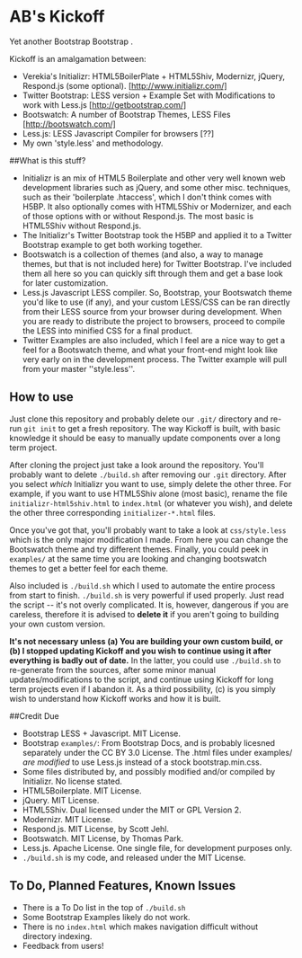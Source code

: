 # AB's Kickoff 
Yet another Bootstrap Bootstrap .

Kickoff is an amalgamation between: 

* Verekia's Initializr: HTML5BoilerPlate + HTML5Shiv, Modernizr, jQuery, Respond.js (some optional). [http://www.initializr.com/]
* Twitter Bootstrap: LESS version + Example Set with Modifications to work with Less.js [http://getbootstrap.com/]
* Bootswatch: A number of Bootstrap Themes, LESS Files [http://bootswatch.com/]
* Less.js: LESS Javascript Compiler for browsers [??]
* My own 'style.less' and methodology.

##What is this stuff?

* Initializr is an mix of HTML5 Boilerplate and other very well known web development libraries such as jQuery, and some other misc. techniques, such as their 'boilerplate .htaccess', which I don't think comes with H5BP.  It also optionally comes with HTML5Shiv or Modernizer, and each of those options with or without Respond.js.  The most basic is HTML5Shiv without Respond.js.
* The Initializr's Twitter Bootstrap took the H5BP and applied it to a Twitter Bootstrap example to get both working together.
* Bootswatch is a collection of themes (and also, a way to manage themes, but that is not included here) for
  Twitter Bootstrap.  I've included them all here so you can quickly sift through them and get a base look for later customization.
* Less.js Javascript LESS compiler.  So, Bootstrap, your Bootswatch theme you'd like to use (if any), and your custom LESS/CSS can be ran directly from their LESS source from your browser during development.  When you are ready to distribute the project to browsers, proceed to compile the LESS into minified CSS for a final product.
* Twitter Examples are also included, which I feel are a nice way to get a feel for a Bootswatch theme, and what your front-end might look like very early on in the development process.  The Twitter example will pull from your master ''style.less''.
  
## How to use
Just clone this repository and probably delete our `.git/` directory and re-run `git init` to get a fresh repository.  The way Kickoff is built, with basic knowledge it should be easy to manually update components over a long term project.

After cloning the project just take a look around the repository.  You'll probably want to delete `./build.sh` after removing our `.git` directory.  After you select *which* Initializr you want to use, simply delete the other three.  For example, if you want to use HTML5Shiv alone (most basic), rename the file `initializr-html5shiv.html` to `index.html` (or whatever you wish), and delete the other three corresponding `initializer-*.html` files.

Once you've got that, you'll probably want to take a look at `css/style.less` which is the only major modification I made.  From here you can change the Bootswatch theme and try different themes.  Finally, you could peek in `examples/` at the same time you are looking and changing bootswatch themes to get a better feel for each theme.

Also included is `./build.sh` which I used to automate the entire process from start to finish.  `./build.sh` is very powerful if used properly.  Just read the script -- it's not overly complicated.  It is, however, dangerous if you are careless, therefore it is advised to **delete it** if you aren't going to building your own custom version.  

**It's not necessary unless (a) You are building your own custom build, or (b) I stopped updating Kickoff and you wish to continue using it after everything is badly out of date.**  In the latter, you could use `./build.sh` to re-generate from the sources, after some minor manual updates/modifications to the script, and continue using Kickoff for long term projects even if I abandon it.  As a third possibility, (c) is you simply wish to understand how Kickoff works and how it is built.

##Credit Due
* Bootstrap LESS + Javascript.  MIT License.  
* Bootstrap `examples/`: From Bootstrap Docs, and is probably licesned separately under the CC BY 3.0 License.  The .html files under examples/ *are modified* to use Less.js instead of a stock bootstrap.min.css.
* Some files distributed by, and possibly modified and/or compiled by Initializr.  No license stated. 
* HTML5Boilerplate.  MIT License.
* jQuery. MIT License.
* HTML5Shiv. Dual licensed under the MIT or GPL Version 2.
* Modernizr.  MIT License.
* Respond.js.  MIT License, by Scott Jehl.
* Bootswatch. MIT License, by Thomas Park.
* Less.js.  Apache License.  One single file, for development purposes only.  
* `./build.sh` is my code, and released under the MIT License.

## To Do, Planned Features, Known Issues
 * There is a To Do list in the top of `./build.sh` 
 * Some Bootstrap Examples likely do not work.
 * There is no `index.html` which makes navigation difficult without directory indexing.
 * Feedback from users!
